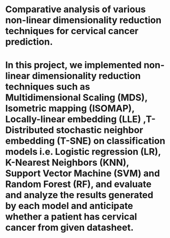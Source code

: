 # Comparative analysis of various non-linear dimensionality reduction techniques for cervical cancer prediction.

# In this project, we implemented non-linear dimensionality reduction techniques such as Multidimensional Scaling (MDS), Isometric mapping (ISOMAP), Locally-linear embedding (LLE) ,T-Distributed stochastic neighbor embedding (T-SNE) on classification models i.e. Logistic regression (LR), K-Nearest Neighbors (KNN), Support Vector Machine (SVM) and Random Forest (RF), and evaluate and analyze the results generated by each model and anticipate whether a patient has cervical cancer from given datasheet.
